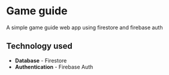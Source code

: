 # Game guide

A simple game guide web app using firestore and firebase auth

## Technology used

- **Database** - Firestore
- **Authentication** - Firebase Auth
